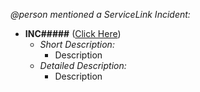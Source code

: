 *@person mentioned a ServiceLink Incident:*

- **INC#####** ([Click Here](link))
    - *Short Description:*
        - Description
    - *Detailed Description:*
        - Description